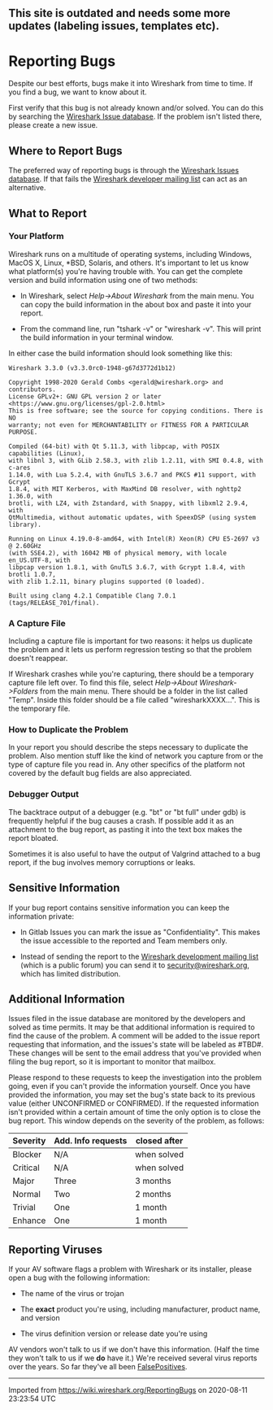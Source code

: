 This site is outdated and needs some more updates (labeling issues, templates etc).
---

# Reporting Bugs

Despite our best efforts, bugs make it into Wireshark from time to time. If you find a bug, we want to know about it.

First verify that this bug is not already known and/or solved. You can do this by searching the [Wireshark Issue database](https://gitlab.com/wireshark/wireshark/issues). If the problem isn't listed there, please create a new issue.

## Where to Report Bugs

The preferred way of reporting bugs is through the [Wireshark Issues database](https://https://gitlab.com/wireshark/wireshark/issues). If that fails the [Wireshark developer mailing list](https://www.wireshark.org/mailman/listinfo/wireshark-dev) can act as an alternative.

## What to Report

### Your Platform

Wireshark runs on a multitude of operating systems, including Windows, MacOS X, Linux, \*BSD, Solaris, and others. It's important to let us know what platform(s) you're having trouble with. You can get the complete version and build information using one of two methods:

  - In Wireshark, select *Help-\>About Wireshark* from the main menu. You can copy the build information in the about box and paste it into your report.

  - From the command line, run "tshark -v" or "wireshark -v". This will print the build information in your terminal window.

In either case the build information should look something like this:

```
Wireshark 3.3.0 (v3.3.0rc0-1948-g67d3772d1b12)

Copyright 1998-2020 Gerald Combs <gerald@wireshark.org> and contributors.
License GPLv2+: GNU GPL version 2 or later <https://www.gnu.org/licenses/gpl-2.0.html>
This is free software; see the source for copying conditions. There is NO
warranty; not even for MERCHANTABILITY or FITNESS FOR A PARTICULAR PURPOSE.

Compiled (64-bit) with Qt 5.11.3, with libpcap, with POSIX capabilities (Linux),
with libnl 3, with GLib 2.58.3, with zlib 1.2.11, with SMI 0.4.8, with c-ares
1.14.0, with Lua 5.2.4, with GnuTLS 3.6.7 and PKCS #11 support, with Gcrypt
1.8.4, with MIT Kerberos, with MaxMind DB resolver, with nghttp2 1.36.0, with
brotli, with LZ4, with Zstandard, with Snappy, with libxml2 2.9.4, with
QtMultimedia, without automatic updates, with SpeexDSP (using system library).

Running on Linux 4.19.0-8-amd64, with Intel(R) Xeon(R) CPU E5-2697 v3 @ 2.60GHz
(with SSE4.2), with 16042 MB of physical memory, with locale en_US.UTF-8, with
libpcap version 1.8.1, with GnuTLS 3.6.7, with Gcrypt 1.8.4, with brotli 1.0.7,
with zlib 1.2.11, binary plugins supported (0 loaded).

Built using clang 4.2.1 Compatible Clang 7.0.1 (tags/RELEASE_701/final).
```

### A Capture File

Including a capture file is important for two reasons: it helps us duplicate the problem and it lets us perform regression testing so that the problem doesn't reappear.

If Wireshark crashes while you're capturing, there should be a temporary capture file left over. To find this file, select *Help-\>About Wireshark-\>Folders* from the main menu. There should be a folder in the list called "Temp". Inside this folder should be a file called "wiresharkXXXX...". This is the temporary file.

### How to Duplicate the Problem

In your report you should describe the steps necessary to duplicate the problem. Also mention stuff like the kind of network you capture from or the type of capture file you read in. Any other specifics of the platform not covered by the default bug fields are also appreciated.

### Debugger Output

The backtrace output of a debugger (e.g. "bt" or "bt full" under gdb) is frequently helpful if the bug causes a crash. If possible add it as an attachment to the bug report, as pasting it into the text box makes the report bloated.

Sometimes it is also useful to have the output of Valgrind attached to a bug report, if the bug involves memory corruptions or leaks.

## Sensitive Information

If your bug report contains sensitive information you can keep the information private:

  - In Gitlab Issues you can mark the issue as "Confidentiality". This makes the issue accessible to the reported and Team members only.

  - Instead of sending the report to the [Wireshark development mailing list](https://www.wireshark.org/mailman/listinfo/wireshark-dev) (which is a public forum) you can send it to <security@wireshark.org>, which has limited distribution.

## Additional Information

Issues filed in the issue database are monitored by the developers and solved as time permits. It may be that additional information is required to find the cause of the problem. A comment will be added to the issue report requesting that information, and the issues's state will be labeled as #TBD#. These changes will be sent to the email address that you've provided when filing the bug report, so it is important to monitor that mailbox.

Please respond to these requests to keep the investigation into the problem going, even if you can't provide the information yourself. Once you have provided the information, you may set the bug's state back to its previous value (either UNCONFIRMED or CONFIRMED). If the requested information isn't provided within a certain amount of time the only option is to close the bug report. This window depends on the severity of the problem, as follows:


| Severity | Add. Info requests | closed after |
| -------- | ------------------ | ------------ |
| Blocker  | N/A                | when solved  |
| Critical | N/A                | when solved  |
| Major    | Three              | 3 months     |
| Normal   | Two                | 2 months     |
| Trivial  | One                | 1 month      |
| Enhance  | One                | 1 month      |


## Reporting Viruses

If your AV software flags a problem with Wireshark or its installer, please open a bug with the following information:

  - The name of the virus or trojan

  - The **exact** product you're using, including manufacturer, product name, and version

  - The virus definition version or release date you're using

AV vendors won't talk to us if we don't have this information. (Half the time they won't talk to us if we **do** have it.) We're received several virus reports over the years. So far they've all been [FalsePositives](/FalsePositives).

---

Imported from https://wiki.wireshark.org/ReportingBugs on 2020-08-11 23:23:54 UTC
